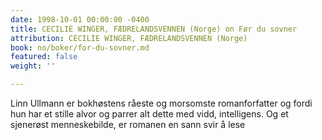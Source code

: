 ```yaml
---
date: 1998-10-01 00:00:00 -0400
title: CECILIE WINGER, FÆDRELANDSVENNEN (Norge) on Før du sovner
attribution: CECILIE WINGER, FÆDRELANDSVENNEN (Norge)
book: no/boker/for-du-sovner.md
featured: false
weight: ''

---
```

Linn Ullmann er bokhøstens råeste og morsomste romanforfatter og fordi hun har et stille alvor og parrer alt dette med vidd, intelligens. Og et sjenerøst menneskebilde, er romanen en sann svir å lese